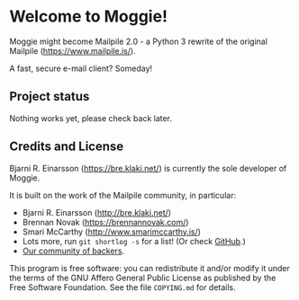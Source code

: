 # Welcome to Moggie!

Moggie might become Mailpile 2.0 - a Python 3 rewrite of the original
Mailpile (<https://www.mailpile.is/>).

A fast, secure e-mail client? Someday!


## Project status

Nothing works yet, please check back later.


## Credits and License ##

Bjarni R. Einarsson (<https://bre.klaki.net/>) is currently the sole
developer of Moggie.

It is built on the work of the Mailpile community, in particular:

- Bjarni R. Einarsson (<http://bre.klaki.net/>)
- Brennan Novak (<https://brennannovak.com/>)
- Smari McCarthy (<http://www.smarimccarthy.is/>)
- Lots more, run `git shortlog -s` for a list! (Or check
  [GitHub](https://github.com/mailpile/Mailpile/graphs/contributors).)
- [Our community of backers](https://www.mailpile.is/#community).

This program is free software: you can redistribute it and/or modify it
under the terms of the GNU Affero General Public License as published by
the Free Software Foundation. See the file `COPYING.md` for details.

